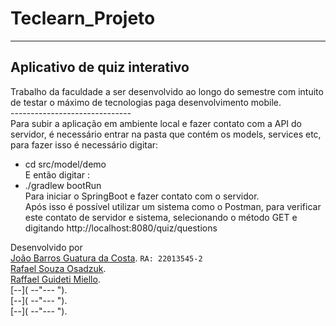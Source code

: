 # Teclearn_Projeto
------------------------------
Aplicativo de quiz interativo
------------------------------
Trabalho da faculdade a ser desenvolvido ao longo do semestre com intuito de testar o máximo de tecnologias paga desenvolvimento mobile. <br>
------------------------------ <br>
Para subir a aplicação em ambiente local e fazer contato com a API do servidor, é necessário entrar na pasta que contém os models, services etc, para fazer isso é necessário digitar: <br>
- cd src/model/demo <br>
E então digitar : <br>
- ./gradlew bootRun <br>
Para iniciar o SpringBoot e fazer contato com o servidor. <br>
Após isso é possível utilizar um sistema como o Postman, para verificar este contato de servidor e sistema, selecionando o método GET e digitando http://localhost:8080/quiz/questions


Desenvolvido por <br>
[João Barros Guatura da Costa](https://github.com/JoaoGuatura "João Barros"). `RA: 22013545-2`<br>
[Rafael Souza Osadzuk]("22137934-2"). <br>
[Raffael Guideti Miello]("22013508-2"). <br>
[--]( --"--- "). <br>
[--]( --"--- "). <br>
[--]( --"--- "). 
